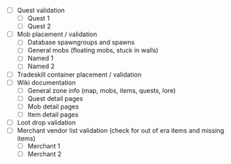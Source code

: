 - [ ] Quest validation
  - [ ] Quest 1
  - [ ] Quest 2
- [ ] Mob placement / validation
  - [ ] Database spawngroups and spawns 
  - [ ] General mobs (floating mobs, stuck in walls)
  - [ ] Named 1
  - [ ] Named 2
- [ ] Tradeskill container placement / validation
- [ ] Wiki documentation
  - [ ] General zone info (map, mobs, items, quests, lore)
  - [ ] Quest detail pages
  - [ ] Mob detail pages
  - [ ] Item detail pages
- [ ] Loot drop validation
- [ ] Merchant vendor list validation (check for out of era items and missing items)
  - [ ] Merchant 1
  - [ ] Merchant 2
